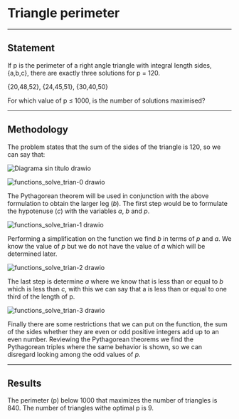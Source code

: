 # Triangle perimeter
----------------------------
## Statement

If p is the perimeter of a right angle triangle with integral length sides, {a,b,c}, there are exactly three solutions for p = 120.

{20,48,52}, {24,45,51}, {30,40,50}

For which value of p ≤ 1000, is the number of solutions maximised?

----------------------------

## Methodology


The problem states that the sum of the sides of the triangle is 120, so we can say that:

![Diagrama sin título drawio](https://user-images.githubusercontent.com/91080406/211056522-9e4ce3f8-75a4-4a2a-9d96-99aa716c9a37.png)


![functions_solve_trian-0 drawio](https://user-images.githubusercontent.com/91080406/211053871-d602ab15-c435-4bbf-9998-50c786196943.png)

The Pythagorean theorem will be used in conjunction with the above formulation to obtain the larger leg (*b*). The first step would be to formulate the hypotenuse (*c*) with the variables *a*, *b* and *p*.

![functions_solve_trian-1 drawio](https://user-images.githubusercontent.com/91080406/211056650-a0539e58-42a7-4dc2-aa6f-109791f71e33.png)

Performing a simplification on the function we find *b* in terms of *p* and *a*. We know the value of *p* but we do not have the value of *a* which will be determined later.

![functions_solve_trian-2 drawio](https://user-images.githubusercontent.com/91080406/211057974-8ec550ff-472c-4e16-bb9b-d4d7a0a14b43.png)

The last step is determine *a* where we know that is less than or equal to *b* which is less than *c*, with this we can say that a is less than or equal to one third of the length of p.

![functions_solve_trian-3 drawio](https://user-images.githubusercontent.com/91080406/211059460-55c33048-37fc-4e81-8634-87fbaad2c71d.png)

Finally there are some restrictions that we can put on the function, the sum of the sides whether they are even or odd positive integers add up to an even number. Reviewing the Pythagorean theorems we find the Pythagorean triples where the same behavior is shown, so we can disregard looking among the odd values of *p*.


-------------------
## Results

The perimeter (p) below 1000 that maximizes the number of triangles is 840.
The number of triangles withe optimal p is 9.

